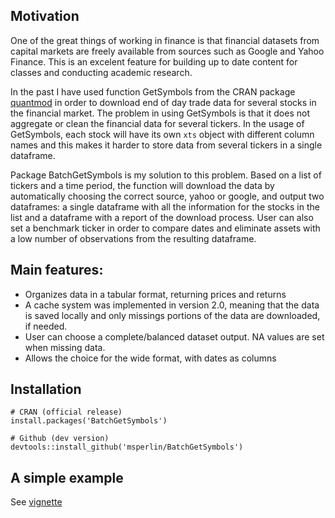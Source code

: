 ## Motivation

One of the great things of working in finance is that financial datasets from capital markets are freely available from sources such as Google and Yahoo Finance. This is an excelent feature for building up to date content for classes and conducting academic research. 

In the past I have used function GetSymbols from the CRAN package [quantmod](https://cran.r-project.org/package=quantmod) in order to download end of day trade data for several stocks in the financial market. The problem in using GetSymbols is that it does not aggregate or clean the financial data for several tickers. In the usage of GetSymbols, each stock will have its own `xts` object with different column names and this makes it harder to store data from several tickers in a single dataframe. 

Package BatchGetSymbols is my solution to this problem. Based on a list of tickers and a time period, the function will download the data by automatically choosing the correct source, yahoo or google, and output two dataframes: a single dataframe with all the information for the stocks in the list and a dataframe with a report of the download process. User can also set a benchmark ticker in order to compare dates and eliminate assets with a low number of observations from the resulting dataframe.

## Main features:

- Organizes data in a tabular format, returning prices and returns
- A cache system was implemented in version 2.0, meaning that the data is saved locally and only missings portions of the data are downloaded, if needed. 
- User can choose a complete/balanced dataset output. NA values are set when missing data.
- Allows the choice for the wide format, with dates as columns


## Installation

```
# CRAN (official release)
install.packages('BatchGetSymbols')

# Github (dev version)
devtools::install_github('msperlin/BatchGetSymbols')
```

## A simple example

See [vignette](https://cran.r-project.org/package=BatchGetSymbols)
